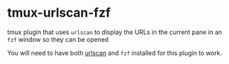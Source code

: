 # tmux-urlscan-fzf
tmux plugin that uses `urlscan` to display the URLs in the current pane in an
`fzf` window so they can be opened

You will need to have both [urlscan](https://github.com/firecat53/urlscan) and
`fzf` installed for this plugin to work.
